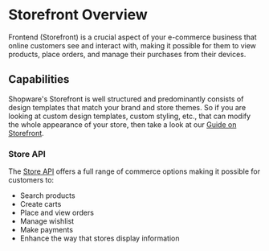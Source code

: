# Storefront Overview

Frontend (Storefront) is a crucial aspect of your e-commerce business that online customers see and interact with, making it possible for them to view products, place orders, and manage their purchases from their devices.

## Capabilities

Shopware's Storefront is well structured and predominantly consists of design templates that match your brand and store themes. So if you are looking at custom design templates, custom styling, etc., that can modify the whole appearance of your store, then take a look at our [Guide on Storefront](https://developer.shopware.com/docs/guides/plugins/apps/storefront).

### Store API

The [Store API](https://developer.shopware.com/docs/concepts/api/store-api) offers a full range of commerce options making it possible for customers to:

* Search products
* Create carts
* Place and view orders
* Manage wishlist
* Make payments
* Enhance the way that stores display information
